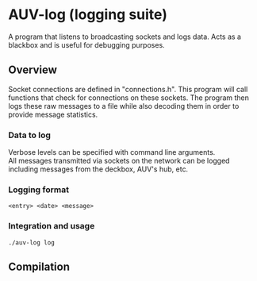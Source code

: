 # AUV-log (logging suite)
A program that listens to broadcasting sockets and logs data. Acts as a blackbox and is useful for debugging purposes.

## Overview
Socket connections are defined in "connections.h". This program will call functions that check for connections on these sockets. The program then logs these raw messages to a file while also decoding them in order to provide message statistics.

### Data to log
Verbose levels can be specified with command line arguments.<br>
All messages transmitted via sockets on the network can be logged including messages from the deckbox, AUV's hub, etc.

### Logging format
	<entry> <date> <message>
### Integration and usage
	./auv-log log
## Compilation


